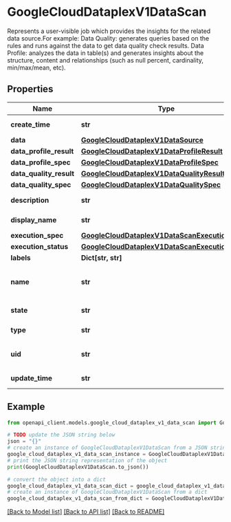 # GoogleCloudDataplexV1DataScan

Represents a user-visible job which provides the insights for the related data source.For example: Data Quality: generates queries based on the rules and runs against the data to get data quality check results. Data Profile: analyzes the data in table(s) and generates insights about the structure, content and relationships (such as null percent, cardinality, min/max/mean, etc).

## Properties

Name | Type | Description | Notes
------------ | ------------- | ------------- | -------------
**create_time** | **str** | Output only. The time when the scan was created. | [optional] [readonly] 
**data** | [**GoogleCloudDataplexV1DataSource**](GoogleCloudDataplexV1DataSource.md) |  | [optional] 
**data_profile_result** | [**GoogleCloudDataplexV1DataProfileResult**](GoogleCloudDataplexV1DataProfileResult.md) |  | [optional] 
**data_profile_spec** | [**GoogleCloudDataplexV1DataProfileSpec**](GoogleCloudDataplexV1DataProfileSpec.md) |  | [optional] 
**data_quality_result** | [**GoogleCloudDataplexV1DataQualityResult**](GoogleCloudDataplexV1DataQualityResult.md) |  | [optional] 
**data_quality_spec** | [**GoogleCloudDataplexV1DataQualitySpec**](GoogleCloudDataplexV1DataQualitySpec.md) |  | [optional] 
**description** | **str** | Optional. Description of the scan. Must be between 1-1024 characters. | [optional] 
**display_name** | **str** | Optional. User friendly display name. Must be between 1-256 characters. | [optional] 
**execution_spec** | [**GoogleCloudDataplexV1DataScanExecutionSpec**](GoogleCloudDataplexV1DataScanExecutionSpec.md) |  | [optional] 
**execution_status** | [**GoogleCloudDataplexV1DataScanExecutionStatus**](GoogleCloudDataplexV1DataScanExecutionStatus.md) |  | [optional] 
**labels** | **Dict[str, str]** | Optional. User-defined labels for the scan. | [optional] 
**name** | **str** | Output only. The relative resource name of the scan, of the form: projects/{project}/locations/{location_id}/dataScans/{datascan_id}, where project refers to a project_id or project_number and location_id refers to a GCP region. | [optional] [readonly] 
**state** | **str** | Output only. Current state of the DataScan. | [optional] [readonly] 
**type** | **str** | Output only. The type of DataScan. | [optional] [readonly] 
**uid** | **str** | Output only. System generated globally unique ID for the scan. This ID will be different if the scan is deleted and re-created with the same name. | [optional] [readonly] 
**update_time** | **str** | Output only. The time when the scan was last updated. | [optional] [readonly] 

## Example

```python
from openapi_client.models.google_cloud_dataplex_v1_data_scan import GoogleCloudDataplexV1DataScan

# TODO update the JSON string below
json = "{}"
# create an instance of GoogleCloudDataplexV1DataScan from a JSON string
google_cloud_dataplex_v1_data_scan_instance = GoogleCloudDataplexV1DataScan.from_json(json)
# print the JSON string representation of the object
print(GoogleCloudDataplexV1DataScan.to_json())

# convert the object into a dict
google_cloud_dataplex_v1_data_scan_dict = google_cloud_dataplex_v1_data_scan_instance.to_dict()
# create an instance of GoogleCloudDataplexV1DataScan from a dict
google_cloud_dataplex_v1_data_scan_from_dict = GoogleCloudDataplexV1DataScan.from_dict(google_cloud_dataplex_v1_data_scan_dict)
```
[[Back to Model list]](../README.md#documentation-for-models) [[Back to API list]](../README.md#documentation-for-api-endpoints) [[Back to README]](../README.md)


